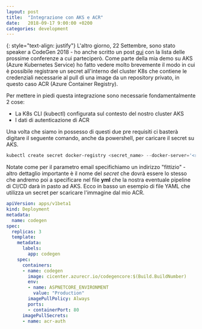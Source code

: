 ```yaml
---
layout: post
title:  "Integrazione con AKS e ACR"
date:   2018-09-17 9:00:00 +0200
categories: development
---
```

{: style="text-align: justify"}
L'altro giorno, 22 Settembre, sono stato speaker a CodeGen 2018 - ho anche scritto un post [qui](https://giancarlolelli.github.io/talks/2018/09/10/upcoming-conferences-giancarlo-lelli.html) con la lista delle prossime conferenze a cui parteciperò. Come parte della mia demo su AKS (Azure Kubernetes Service) ho fatto vedere molto brevemente il modo in cui è possibile registrare un secret all'interno del cluster K8s che contiene le credenziali necessarie al pull di una image da un repository privato, in questo caso ACR (Azure Container Registry).
  
Per mettere in piedi questa integrazione sono necessarie fondamentalmente 2 cose:
* La K8s CLI (kubectl) configurata sul contesto del nostro cluster AKS
* I dati di autenticazione di ACR

Una volta che siamo in possesso di questi due pre requisiti ci basterà digitare il seguente comando, anche da powershell, per caricare il secret su AKS.  
```powershell
kubectl create secret docker-registry <secret_name> --docker-server='<registryname>.azurecr.io' --docker-username='<user>' --docker-password='<password>' --docker-email='Service@AzurePrincipal.com'
```
Notate come per il parametro email specifichiamo un indirizzo "fittizio" - altro dettaglio importante è il nome del *secret* che dovrà essere lo stesso che andremo poi a specificare nel file **yml** che la nostra eventuale pipeline di CI/CD darà in pasto ad AKS. Ecco in basso un esempio di file YAML che utilizza un secret per scaricare l'immagine dal mio ACR.
```yaml
apiVersion: apps/v1beta1
kind: Deployment
metadata:
  name: codegen
spec:
  replicas: 3
  template:
    metadata:
      labels:
        app: codegen
    spec:
      containers:
      - name: codegen
        image: cicenter.azurecr.io/codegencore:$(Build.BuildNumber)
        env:
        - name: ASPNETCORE_ENVIRONMENT
          value: "Production"
        imagePullPolicy: Always
        ports:
        - containerPort: 80
      imagePullSecrets:
      - name: acr-auth
```
